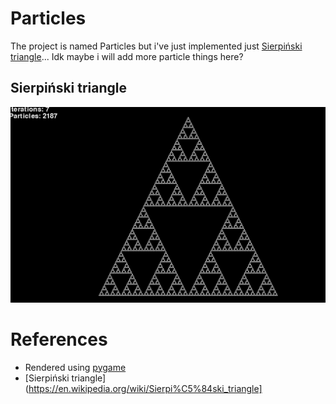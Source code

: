 # Particles

The project is named Particles but i've just implemented just [Sierpiński triangle](https://en.wikipedia.org/wiki/Sierpi%C5%84ski_triangle)...
Idk maybe i will add more particle things here?


## Sierpiński triangle

![Sierpiński triangle](./ss.png)

# References
- Rendered using [pygame](https://pygame.org)
- [Sierpiński triangle](https://en.wikipedia.org/wiki/Sierpi%C5%84ski_triangle]
